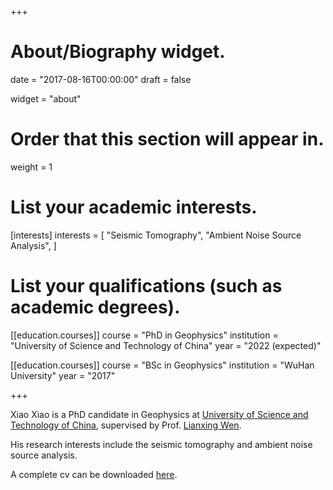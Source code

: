 +++
# About/Biography widget.

date = "2017-08-16T00:00:00"
draft = false

widget = "about"

# Order that this section will appear in.
weight = 1

# List your academic interests.
[interests]
  interests = [
    "Seismic Tomography",
    "Ambient Noise Source Analysis",
  ]

# List your qualifications (such as academic degrees).
[[education.courses]]
  course = "PhD in Geophysics"
  institution = "University of Science and Technology of China"
  year = "2022 (expected)"

[[education.courses]]
  course = "BSc in Geophysics"
  institution = "WuHan University"
  year = "2017"

+++

Xiao Xiao is a PhD candidate in Geophysics at
[University of Science and Technology of China](http://en.ustc.edu.cn/),
supervised by Prof. [Lianxing Wen](http://geophysics.geo.sunysb.edu/wen/).

His research interests include the seismic tomography and ambient noise source analysis. 

A complete cv can be downloaded [here](cv.pdf).

